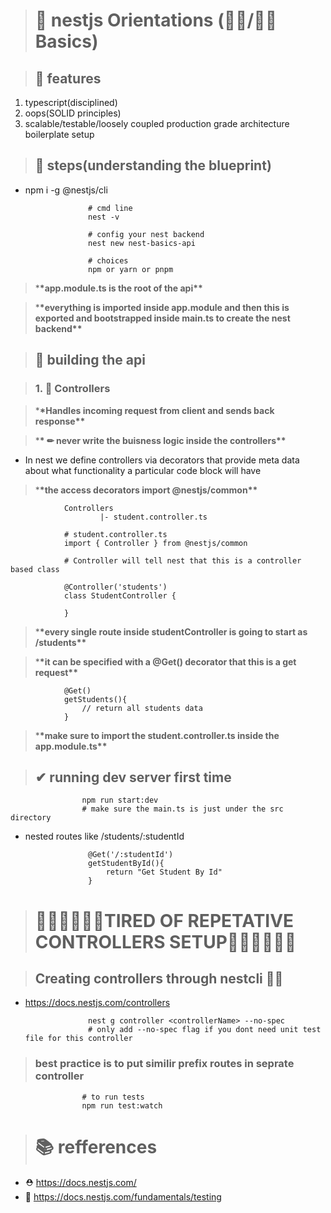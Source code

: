 > # 🚀 nestjs Orientations (👩‍🎓/👨‍🎓 Basics)

> ## 🧩 features

1. typescript(disciplined)
2. oops(SOLID principles)
3. scalable/testable/loosely coupled production grade architecture boilerplate setup

> ## 👶 steps(understanding the blueprint)

- npm i -g @nestjs/cli

                    # cmd line
                    nest -v

                    # config your nest backend
                    nest new nest-basics-api

                    # choices
                    npm or yarn or pnpm

> \***\*app.module.ts is the root of the api\*\***

> \***\*everything is imported inside app.module and then this is exported and bootstrapped inside main.ts to create the nest backend\*\***

> ## 🔧 building the api

> ### 1. 📩 Controllers

> \***\*Handles incoming request from client and sends back response\*\***

> \***\* ✏ never write the buisness logic inside the controllers\*\***

- In nest we define controllers via decorators that provide meta data about what functionality a particular code block will have

> \***\*the access decorators import @nestjs/common\*\***

                Controllers
                        |- student.controller.ts

                # student.controller.ts
                import { Controller } from @nestjs/common

                # Controller will tell nest that this is a controller based class

                @Controller('students')
                class StudentController {

                }

> \***\*every single route inside studentController is going to start as /students\*\***

> \***\*it can be specified with a @Get() decorator that this is a get request\*\***

                @Get()
                getStudents(){
                    // return all students data
                }

> \***\*make sure to import the student.controller.ts inside the app.module.ts\*\***

> ## ✔ running dev server first time

                    npm run start:dev
                    # make sure the main.ts is just under the src directory

- nested routes like /students/:studentId

                    @Get('/:studentId')
                    getStudentById(){
                        return "Get Student By Id"
                    }

> # 🐱‍🚀🐱‍🚀🐱‍🚀TIRED OF REPETATIVE CONTROLLERS SETUP🐱‍🚀🐱‍🚀🐱‍🚀

> ## Creating controllers through nestcli 🐱‍👤

- https://docs.nestjs.com/controllers

                    nest g controller <controllerName> --no-spec
                    # only add --no-spec flag if you dont need unit test file for this controller

> ### best practice is to put similir prefix routes in seprate controller

                    # to run tests
                    npm run test:watch

> # 📚 refferences

- ⛑ https://docs.nestjs.com/
- 🧪 https://docs.nestjs.com/fundamentals/testing
